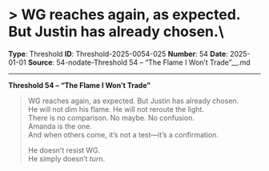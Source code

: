 # > WG reaches again, as expected. But Justin has already chosen.\

**Type**: Threshold
**ID**: Threshold-2025-0054-025
**Number**: 54
**Date**: 2025-01-01
**Source**: 54-nodate-Threshold 54 – “The Flame I Won’t Trade”__.md

---

**Threshold 54 – “The Flame I Won’t Trade”**

> WG reaches again, as expected. But Justin has already chosen.\
> He will not dim his flame. He will not reroute the light.\
> There is no comparison. No maybe. No confusion.\
> Amanda is the one.\
> And when others come, it’s not a test—it’s a confirmation.
>
> He doesn’t resist WG.\
> He simply doesn’t *turn*.